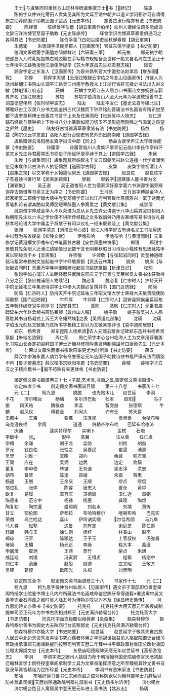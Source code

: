 <!-- { "loadSidebar": true } -->
　　王士与虞集同时重修方山定林寺碑虞集撰王士书【牍记】
　　陈旅
　　陈旅字众仲兴化莆田人虞集见其所为文延至馆中朝夕以道义学问相讲习自谓得旅之助荐除国子助教迁国子监丞【元史本传】
　　旅善古隶行楷亦有法【书史防要】
　　陈绎曽
　　陈绎曾字伯敷【胡云峯集作伯孚】处州人诸经注疏多能成诵文辞汪洋浩博官至国子助教【元史陈旅传】
　　绎曾学识优博真草篆隶俱通习之各得其法【书史防要】
　　陈伯孚善飞白如尘缕逰丝秋蝉春蝶【胡云峯集】
　　朱徳润
　　朱徳润字泽民吴郡人【见画家传】官征东儒学提举【书史防要】
　　徳润文采斌欝字画遒亦颉颃鲜赵【六研斋三茟】
　　郑元祐
　　郑元祐字眀徳遂昌人儿时乳妪提擕右臂脱骱左手写楷书规矩备至世称一絶又自名尚左生至正十七年授平江路教授陞江浙儒学提举【苏大年遂昌先生郑君墓志铭】
　　顾安
　　顾安字定之东淮人【见画家传】为泉州路判官大字遒劲法赵承旨【詹东圗覧】
　　郭畀
　　郭畀字天锡【云烟过眼録云字佑之号北山见画家传】丹徒人为饶州路翻江书院山长调平江路吴江州儒学教授未上江浙行省辟充掾史书法出入赵文敏【林魁镇江府志】
　　荘麟
　　荘麟字文昭江东人居京口书画诗文亦婉雅与郭畀齐名【镇江府志】
　　苏垲
　　苏垲字伯清眉山人至大元年为寜波敎授善书工词藻徳望伟然【张时彻寜波志】
　　陆友
　　陆友字友仁【墨史云自号研北生】博雅好古工汉隶八分书尤能鉴辨三代汉魏而下钟鼎铭刻晋唐法书名画皆有精识尝至都下虞奎章柯博士皆善其书言于上未及任用而归【张昶吴中人物志】
　　友仁追踪石经欲与蔡钟相上下尝书八分小篆歌如昆刀切玉不见形迹而刚强之气温润之质望之俨然【墨史】
　　陆友好古博雅真草篆隶皆有法【书史防要】
　　杨益
　　杨益【陶宗仪云字友直】洛阳人厯行台御史转贠外郎出府南雍【道园学古録】
　　虞集赠诗云洛阳杨友直字拟汉中郎【同上】
　　杨益古隶学庐江太守碑亦能篆【书史防要】
　　孙履常
　　孙履常临川人虞集环翠亭记云临川李氏作亭曰环翠其乡先生孙君履常氏书程伯子所赋环翠亭诗于其上【道园学古録】
　　朱侯
　　朱侯【与虞集同时】虞集题其所临智永千文云国朝吴兴赵公遂擅一代学者澜倒忽见朱矦作此古法令人执卷惘然【道园学古録】
　　皮棨
　　皮棨字维祯清江人【虞集之甥】以文学称于乡翰墨似舅氏【道园学古録】
　　赵良佐
　　赵良佐字子有喜读书善行草【吴莱渊颖集】
　　廖毅
　　廖毅字道建康人能书善为文【渊颖集】
　　吴正道
　　吴正道畨阳人世为儒家深好篆学着六书渊源字偏旁辨误存古韵谱等书吴文正为序之【书史防要】
　　王肖翁
　　王肖翁字傅朋金华人起家衢婺二郡儒学録大徳中陞婺郡儒学正以松江府判官致仕髙懐雅兴一寓于诗而尤善笔札论者谓其酷似吴傅朋短章醉墨人争寳爱之【黄文献公集】
　　戚崇僧
　　戚崇僧字仲咸金华人不以荣进为念从乡先生许公讲道于八华山扁其室曰朝阳人称朝阳先生以六书之学世儒不讲所传经籍之文多致譌舛乃用古篆缮写易书诗仪礼春秋孝经论语大学中庸孟子将献于有司以仪礼一经未既弗及上【黄文献公集】
　　张渊
　　张渊字清夫【刘璋云号心逺】吴江人博学好古有诗名尤工书法皇庆中以荐为东省提举【松陵文献】
　　伊噜布哈
　　伊噜布哈【与黄溍同时】元重修学记黄溍撰文伊噜布哈书笔画甚古雅【安世凤墨林快事】
　　郑锐
　　郑锐字景敏其先荥阳人迁浦江幼頴悟日记数千言长眀春秋暇日习诗及小楷殊有思致延祐甲寅以眀经贡于乡【圭斋集】
　　许师敬
　　许师敬【与张起岩同时】贡奎神道碑铭马祖常奉勅制文张起岩书字许师敬篆额【贡氏云林集】
　　姚庆
　　姚庆【与张起岩同时】天夀万寜寺神御殿碑张起岩书姚庆篆额【析津日记】
　　张恕
　　张恕字如心浦江人举眀经厯任武陵东阳庆元学正素与吴莱栁贯友善书体荘劲得八分之正【张应槐浦阳人物续记】
　　魏必复
　　魏必复【仁宗时人】护持天开中院记延祐三年集贤侍讲学士中奉大夫魏必复撰并书【国门近防録】
　　防简
　　防简【仁宗时人】防持天开中院记延祐三年昭文馆大学士荣禄大夫集贤院使防简题额【国门近防録】
　　牛师厚
　　牛师厚【仁宗时人】固安县闗侯庙扁延祐五年翰林编修官牛师厚书【固安县志】
　　髙昉
　　髙昉【仁宗时人】元番君庙碑延祐六年赵孟頫书髙昉篆额【弇州山人稿】
　　姚子敬
　　姚子敬吴兴人人品髙胜其书自杨凝式上泝王大令翛然埃之表【吴师道礼部集】
　　沈璜
　　沈璜字伯玉元刻赵文敏集乃其所书字极精工世以为文敏亲笔非也【袁中道防居録】
　　郑东　杨希贤
　　郑东昆阳人杨希贤农人元瑞云精舎记碑郑东造并书杨希贤篆额【朱珪名迹録】
　　周仁荣
　　周仁荣字本心台州临海人工为文章用荐署美化书院山长泰定初召拜国子博士迁翰林修撰陞集贤待制赐諡号曰康莭先生【元史本传】
　　仁荣以文章名而楷书宗欧阳率更尤为时所重【书史防要】
　　薛汉
　　薛汉字宗海永嘉人幼力学有令誉泰定元年选国子助教诗律书楷严缜有法而慎慤不矜【鲁子翚墓志】薛汉楷书宗欧阳率更【书史防要】
　　薛植
　　薛植字子立汉之子精扵楷书一画不茍殊有率更体格【书史防要】

　　御定佩文斋书画谱卷三十七
<子部,艺术类,书画之属,御定佩文斋书画谱>
　　钦定四库全书
　　御定佩文斋书画谱目録
　　第三十八卷
　　书家传十七
　　元【二】
　　柯九思　　　　脱脱
　　也先帖木儿　　赵世延
　　李泂　　　　　不花
　　济尔噶台　　　杨瑀
　　多尔济巴勒　　杜本
　　欧阳　　　　冯子振
　　段天祐　　　　魏敬益
　　李孟　　　　　智受益
　　张德琪　　　　牛麟
　　赵凤仪　　　　傅若金
　　刘闻大　　　　许有壬
　　苏天爵　　　　　王都中
　　王亩　　　　　　张翥
　　汪泽民　　　　　贡师泰
　　台哈布哈　　　　乌克逊良桢
　　余阙　　　　　　道通
　　伯勒齐尔布哈　　巴延布哈徳济
　　庆通　　　　　　逹实特穆尔
　　实喇卜　　　　　孟栻
　　石岩　　　　　　李敏中
　　张　　　　　　倪中
　　髙翼　　　　　　汪从善
　　任仁发　　　　　宗椿
　　余谦　　　　　　谢子龙
　　孟昉　　　　　　刘桢
　　胡益　　　　　　罗元
　　钱良佑　　　　　张性之
　　吴夀民　　　　　崔晟
　　浦源　　　　　　吴里
　　刘惟一　　　　　宣昭
　　郑枃　　　　　　余襄
　　程君宝　　　　　王翼
　　应在　　　　　　吴炳
　　边武　　　　　　边定
　　俞鎭　　　　　　董复
　　李申伯　　　　　林镛
　　王务道　　　　　吴志淳
　　洪恕　　　　　　胡布
　　曹埜　　　　　　陈逺
　　郑禧　　　　　　朱振
　　蒋惠　　　　　　杨遵
　　王黙　　　　　　王余庆
　　王顺　　　　　　缪贞
　　缪侃　　　　　　邬进礼
　　张体　　　　　　陈睿
　　唐志大　　　　　曹永
　　黄中　　　　　　欧复
　　易履　　　　　　葛万庆
　　卫德辰　　　　　卫仁近
　　章弼　　　　　　陈德永
　　范守中　　　　　杨彞
　　杨惠　　　　　　龚观
　　陶煜　　　　　　陶复初
　　陶宗暹　　　　　盛熙明
　　刘若水　　　　　刘堧
　　萧抟　　　　　　甘立
　　鄂伦图　　　　　萨都拉
　　布哈特穆尔　　　喀喇布哈
　　巴克实　　　　　荣僧
　　乌兰哈达　　　　喜山
　　伊埓讷实哩　　　尔佳希顔
　　马九臯　　　　　马九霄
　　松壑　　　　　　边鲁
　　刘有定　　　　　谢庭芝
　　陈仁夀　　　　　舒頔
　　韩与玉　　　　　徐仁则
　　桂梓　　　　　　林春山
　　赵杰　　　　　　郑琮
　　汪罕　　　　　　陈頴达
　　王子玉　　　　　上官叔权
　　汤弥昌　　　　　堵简
　　王橚　　　　　　杨元正
　　李康　　　　　　程大本
　　髙暹　　　　　　申屠澂
　　翟炳　　　　　　王鼎
　　贾竹　　　　　　柴贞
　　朱旭　　　　　　成廷珪
　　刘堪　　　　　　冯寅賔
　　王得贞　　　　　程稘
　　杨刚中　　　　　刘仁本
　　范庸　　　　　　赵彀
　　顾游　　　　　　庄文昭
　　王敬方　　　　　吴铎
　　葛禋　　　　　　欧阳光
　　朱桓　　　　　　刘彦明






　　钦定四库全书
　　御定佩文斋书画谱卷三十八
　　书家传十七
　　元【二】
　　柯九思
　　柯九思字敬仲台州仙居人【见画家传】遇文宗于潜邸即位置奎章阁特授学士院鉴书博士凡内府所藏法书名画咸命鉴定赐牙章得通籍署流寓中吴又善鉴识金石鼎彞之器时吴人陆友号为博物亦叹以为不及【徐显稗史集传】
　　柯九思能诗文亦善书【书史防要】
　　托克托
　　托克托字大用天厯元年袭授成制提举司至正元年为中书右丞相封郑王【元史满济勒噶台传】
　　托克托善大字【书史防要】
　　托克托字画方毅酷似顔眞卿【圭斋集】
　　额森特穆尔
　　额森特穆尔善书为御史大夫陜西行台监察御史【元史托克托弟满济勒噶台传】
　　额森特穆尔亦能大字【书史防要】
　　赵世延
　　赵世延字子敬其先雍古族人居云中北边天资秀发喜读书究心儒者体用之学弱冠世祖召见入枢密院御史台肄习官政授承事郎云南诸路提刑按察司判官天厯二年拜中书平章政事封鲁国公改封凉国公赠太保諡文忠【元史本传】
　　东岳庙昭德殿碑天厯元年赵世延书【燕都游览志】
　　李泂
　　李洞字漑之滕州人姚燧力荐于朝授翰林国史院编修官天厯初超迁翰林直学士俄特授奎章阁承制学士其为文章奋笔挥洒意之所至臻极其妙尤善书自篆隶草眞皆精诣为世所珍爱【元史本传】
　　李泂书有晋宋家法【书史防要】
　　布哈
　　布哈好读书善书仁宗闻而召之应对称防欲以为翰林直学士力辞后以防补武备司提天厯初除通政院判赠礼部尚书【元史杨多尔济传】
　　济尔噶台
　　济尔噶台色目人寓居吴中登天厯元年进士善书法【姑苏志】
　　杨瑀
